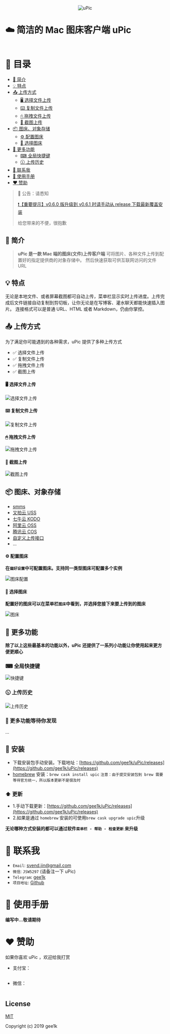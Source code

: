 <div align="center">
  <img src="./screenshot/logo.png" alt="uPic">
</div>

# ☁️ 简洁的 Mac 图床客户端 uPic

<div style="display: flex;justify-content: center;" align="center">
   <a href="https://github.com/gee1k/uPic/stargazers">
    <img src="https://img.shields.io/github/stars/gee1k/uPic.svg?style=popout-square" alt="">
  </a> <a href="https://github.com/gee1k/uPic/releases" style="margin: 0 5px;">
    <img src="https://img.shields.io/github/downloads/gee1k/uPic/total.svg?style=popout-square" alt="">
  </a> <a href="https://github.com/gee1k/uPic/releases/latest">
    <img src="https://img.shields.io/github/release/gee1k/uPic.svg?style=popout-square" alt="">
  </a>
</div>

# 📓 目录

- [📑 简介](#-简介)
- [💡 特点](#-特点)
- [📤 上传方式](#-上传方式)
	- [🖥 选择文件上传](#-选择文件上传)
	- [⌨️ 复制文件上传](#-复制文件上传)
	- [🖱 拖拽文件上传](#-拖拽文件上传)
	- [📸 截图上传](#-截图上传)
- [📦 图床、对象存储](#-图床对象存储)
	- [⚙️ 配置图床](#-配置图床)
	- [🔦 选择图床](#-选择图床)
- [🧰 更多功能](#-更多功能)
	- [⌨︎ 全局快捷键](#-全局快捷键)
	- [🕦 上传历史](#-上传历史)
- [💌 联系我](#-联系我)
- [📝 使用手册](#-使用手册)
- [❤️ 赞助](#-赞助)



> 📌 公告：请悉知
>
>  [❗【重要提示】v0.6.0 版升级到 v0.6.1 时请手动从 release 下载最新覆盖安装](https://github.com/gee1k/uPic/issues/12)
>
> 给您带来的不便，很抱歉



## 📑 简介

> **uPic 是一款 Mac 端的图床(文件)上传客户端**
> 可将图片、各种文件上传到配置好的指定提供商的对象存储中。
> 然后快速获取可供互联网访问的文件 URL

## 💡 特点

无论是本地文件、或者屏幕截图都可自动上传，菜单栏显示实时上传进度。上传完成后文件链接自动复制到剪切板，让你无论是在写博客、灌水聊天都能快速插入图片。
连接格式可以是普通 URL、HTML 或者 Markdown，仍由你掌控。

## 📤 上传方式

为了满足你可能遇到的各种需求，uPic 提供了多种上传方式

- ✅ 选择文件上传
- ✅ 复制文件上传
- ✅ 拖拽文件上传
- ✅ 截图上传

#### 🖥 选择文件上传

![选择文件上传](./screenshot/selectFile.gif)

#### ⌨️ 复制文件上传

![复制文件上传](./screenshot/paste.gif)

#### 🖱 拖拽文件上传

![拖拽文件上传](./screenshot/drag.gif)

#### 📸 截图上传

![截图上传](./screenshot/screenshot.gif)

## 📦 图床、对象存储

- [smms](https://sm.ms/)
- [又拍云 USS](https://www.upyun.com/products/file-storage)
- [七牛云 KODO](https://www.qiniu.com/products/kodo)
- [阿里云 OSS](https://www.aliyun.com/product/oss/)
- [腾讯云 COS](https://cloud.tencent.com/product/cos)
- [自定义上传接口](https://blog.svend.cc/upic/tutorials/custom)
- ...

#### ⚙️ 配置图床

**在`偏好设置`中可配置图床。支持同一类型图床可配置多个实例**

![图床配置](./screenshot/hosts.png)

#### 🔦 选择图床

**配置好的图床可以在菜单栏`图床`中看到，并选择您接下来要上传到的图床**

![图床](./screenshot/default-host.png)

## 🧰 更多功能

**除了以上这些最基本的功能以外，uPic 还提供了一系列小功能让你使用起来更方便更顺心**

### ⌨︎ 全局快捷键

![快捷键](./screenshot/shortcuts.png)

### 🕦 上传历史

![上传历史](./screenshot/history.png)

### 📢 更多功能等待你发现

...



## 🚀 安装

- 下载安装包手动安装。下载地址：[https://github.com/gee1k/uPic/releases](https://github.com/gee1k/uPic/releases)
- [homebrew](https://brew.sh/) 安装：`brew cask install upic`   `注意：由于提交安装包到 brew 需要等待官方统一，所以版本更新不是很及时`

### ⬆️ 更新

- 1.手动下载更新：[https://github.com/gee1k/uPic/releases](https://github.com/gee1k/uPic/releases)
- 2.如果是通过 `homebrew` 安装的可使用`brew cask upgrade upic`升级

**无论哪种方式安装的都可以通过软件`菜单栏 - 帮助 - 检查更新` 来升级**

# 💌 联系我

- `Email`: svend.jin@gmail.com
- `微信`: `JSW5297` (请备注一下 uPic)
- `Telegram`: [gee1k](https://t.me/gee1k)
- `项目地址`: [Github](https://github.com/gee1k/uPic)

# 📝 使用手册

**编写中...敬请期待**


# ❤️ 赞助

如果你喜欢 uPic ，欢迎给我打赏

- 支付宝：

<img src="./screenshot/qrcode/alipay-mini.jpeg" alt="">

- 微信：

<img src="./screenshot/qrcode/wechat-mini.jpeg" alt="">

## License

[MIT](http://opensource.org/licenses/MIT)

Copyright (c) 2019 gee1k

